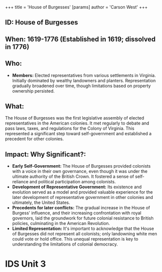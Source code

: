 +++
 title = 'House of Burgesses'
[params]
	author = 'Carson West'
+++
## ID: House of Burgesses 
## When: 1619-1776 (Established in 1619; dissolved in 1776)

## Who:
* **Members:** Elected representatives from various settlements in Virginia.  Initially dominated by wealthy landowners and planters.  Representation gradually broadened over time, though limitations based on property ownership persisted.

## What:
The House of Burgesses was the first legislative assembly of elected representatives in the American colonies. It met regularly to debate and pass laws, taxes, and regulations for the Colony of Virginia. This represented a significant step toward self-government and established a precedent for other colonies.

## Impact: Why Significant?:
* **Early Self-Government:** The House of Burgesses provided colonists with a voice in their own governance, even though it was under the ultimate authority of the British Crown.  It fostered a sense of self-reliance and political participation among colonists.
* **Development of Representative Government:** Its existence and evolution served as a model and provided valuable experience for the later development of representative government in other colonies and ultimately, the United States.
* **Precedents for later conflicts:**  The gradual increase in the House of Burgess' influence, and their increasing confrontation with royal governors, laid the groundwork for future colonial resistance to British policies, culminating in the American Revolution.
* **Limited Representation:** It's important to acknowledge that the House of Burgesses did not represent all colonists; only landowning white men could vote or hold office. This unequal representation is key to understanding the limitations of colonial democracy.

# IDS Unit 3
